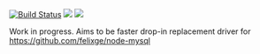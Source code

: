 [![Build Status](https://secure.travis-ci.org/sidorares/node-mysql2.png)](http://travis-ci.org/sidorares/node-mysql2) [![](https://badge.fury.io/js/mysql2.png)](https://npmjs.org/package/mysql2) [![](https://gemnasium.com/sidorares/node-mysql2.png)](https://gemnasium.com/npms/mysql2)

Work in progress.
Aims to be faster drop-in replacement driver for https://github.com/felixge/node-mysql
